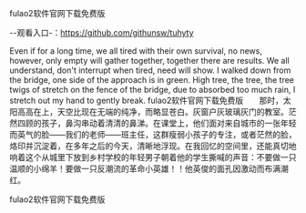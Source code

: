 fulao2软件官网下载免费版

--观看入口-：https://github.com/githunsw/tuhyty

Even if for a long time, we all tired with their own survival, no news, however, only empty will gather together, together there are results.
We all understand, don't interrupt when tired, need will show.
I walked down from the bridge, one side of the approach is in green.
High tree, the tree, the tree twigs of stretch on the fence of the bridge, due to absorbed too much rain, I stretch out my hand to gently break.
fulao2软件官网下载免费版　　那时，太阳高高在上，天空比现在无端的纯净，而略显苍白。灰窗户灰玻璃灰门的教室。茫然四顾的孩子，鼻沟串动着清清的鼻涕。在课堂上，他们面对来自城市的一张年轻而英气的脸——我们的老师——班主任，这群瘦弱小孩子的专注，或者茫然的脸，烙印并沉淀着，在多年之后的今天，清晰地浮现。在我回忆的空间里，还能真切地响着这个从城里下放到乡村学校的年轻男子朝着他的学生撕喊的声音：不要做一只温顺的小绵羊！要做一只反潮流的革命小英雄！！他英俊的面孔因激动而布满潮红。

fulao2软件官网下载免费版
